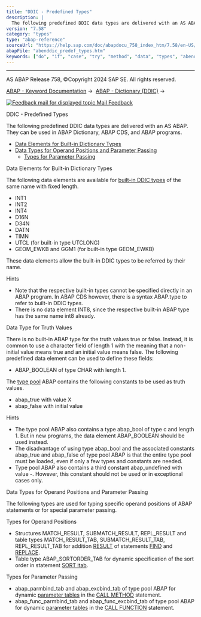 ```yaml
---
title: "DDIC - Predefined Types"
description: |
  The following predefined DDIC data types are delivered with an AS ABAP. They can be used in ABAP Dictionary, ABAP CDS, and ABAP programs. -   Data Elements for Built-in Dictionary Types(#abenddic-predef-types-1-------data-type-for-truth-values---@ITOC@@ABENDDIC_PREDEF_TYPES_2) -   Data Types for
version: "7.58"
category: "types"
type: "abap-reference"
sourceUrl: "https://help.sap.com/doc/abapdocu_758_index_htm/7.58/en-US/abenddic_predef_types.htm"
abapFile: "abenddic_predef_types.htm"
keywords: ["do", "if", "case", "try", "method", "data", "types", "abenddic", "predef"]
---
```


* * *

AS ABAP Release 758, ©Copyright 2024 SAP SE. All rights reserved.

[ABAP - Keyword Documentation](https://help.sap.com/doc/abapdocu_758_index_htm/7.58/en-US/abenabap.htm) →  [ABAP - Dictionary (DDIC)](https://help.sap.com/doc/abapdocu_758_index_htm/7.58/en-US/abenabap_dictionary.htm) → 

 [![](Mail.gif?object=Mail.gif "Feedback mail for displayed topic") Mail Feedback](mailto:f1_help@sap.com?subject=Feedback%20on%20ABAP%20Documentation&body=Document:%20DDIC%20-%20Predefined%20Types%2C%20ABENDDIC_PREDEF_TYPES%2C%20758%0D%0A%0D%0AError:%0D%0A%0D%0A%0D%0A%0D%0ASuggestion%20for%20improvement:)

DDIC - Predefined Types

The following predefined DDIC data types are delivered with an AS ABAP. They can be used in ABAP Dictionary, ABAP CDS, and ABAP programs.

-   [Data Elements for Built-in Dictionary Types](#abenddic-predef-types-1-------data-type-for-truth-values---@ITOC@@ABENDDIC_PREDEF_TYPES_2)
-   [Data Types for Operand Positions and Parameter Passing](#abenddic-predef-types-3-----------types-for-operand-positions---@ITOC@@ABENDDIC_PREDEF_TYPES_4)
    -   [Types for Parameter Passing](#@@ITOC@@ABENDDIC_PREDEF_TYPES_5)

Data Elements for Built-in Dictionary Types   

The following data elements are available for [built-in DDIC types](https://help.sap.com/doc/abapdocu_758_index_htm/7.58/en-US/abenddic_builtin_types.htm) of the same name with fixed length.

-   INT1
-   INT2
-   INT4
-   D16N
-   D34N
-   DATN
-   TIMN
-   UTCL (for built-in type UTCLONG)
-   GEOM\_EWKB and GGM1 (for built-in type GEOM\_EWKB)

These data elements allow the built-in DDIC types to be referred by their name.

Hints

-   Note that the respective built-in types cannot be specified directly in an ABAP program. In ABAP CDS however, there is a syntax ABAP.type to refer to built-in DDIC types.
-   There is no data element INT8, since the respective built-in ABAP type has the same name int8 already.

Data Type for Truth Values   

There is no built-in ABAP type for the truth values true or false. Instead, it is common to use a character field of length 1 with the meaning that a non-initial value means true and an initial value means false. The following predefined data element can be used to define these fields:

-   ABAP\_BOOLEAN of type CHAR with length 1.

The [type pool](https://help.sap.com/doc/abapdocu_758_index_htm/7.58/en-US/abentype_pool_glosry.htm "Glossary Entry") ABAP contains the following constants to be used as truth values.

-   abap\_true with value X
-   abap\_false with initial value

Hints

-   The type pool ABAP also contains a type abap\_bool of type c and length 1. But in new programs, the data element ABAP\_BOOLEAN should be used instead.
-   The disadvantage of using type abap\_bool and the associated constants abap\_true and abap\_false of type pool ABAP is that the entire type pool must be loaded, even if only a few types and constants are needed.
-   Type pool ABAP also contains a third constant abap\_undefined with value \-. However, this constant should not be used or in exceptional cases only.

Data Types for Operand Positions and Parameter Passing   

The following types are used for typing specific operand positions of ABAP statements or for special parameter passing.

Types for Operand Positions   

-   Structures MATCH\_RESULT, SUBMATCH\_RESULT, REPL\_RESULT and table types MATCH\_RESULT\_TAB, SUBMATCH\_RESULT\_TAB, REPL\_RESULT\_TAB for addition [RESULT](https://help.sap.com/doc/abapdocu_758_index_htm/7.58/en-US/abapfind_options.htm) of statements [FIND](https://help.sap.com/doc/abapdocu_758_index_htm/7.58/en-US/abapfind.htm) and [REPLACE](https://help.sap.com/doc/abapdocu_758_index_htm/7.58/en-US/abapreplace.htm).
-   Table type ABAP\_SORTORDER\_TAB for dynamic specification of the sort order in statement [SORT itab](https://help.sap.com/doc/abapdocu_758_index_htm/7.58/en-US/abapsort_itab.htm).

Types for Parameter Passing   

-   abap\_parmbind\_tab and abap\_excbind\_tab of type pool ABAP for dynamic [parameter tables](https://help.sap.com/doc/abapdocu_758_index_htm/7.58/en-US/abapcall_method_parameter_tables.htm) in the [CALL METHOD](https://help.sap.com/doc/abapdocu_758_index_htm/7.58/en-US/abapcall_method_dynamic.htm) statement.
-   abap\_func\_parmbind\_tab and abap\_func\_excbind\_tab of type pool ABAP for dynamic [parameter tables](https://help.sap.com/doc/abapdocu_758_index_htm/7.58/en-US/abapcall_function_dynamic.htm) in the [CALL FUNCTION](https://help.sap.com/doc/abapdocu_758_index_htm/7.58/en-US/abapcall_function_general.htm) statement.